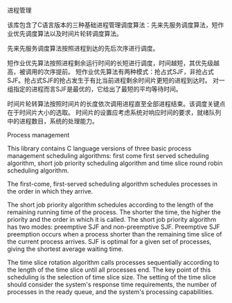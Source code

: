 进程管理

该库包含了C语言版本的三种基础进程管理调度算法：先来先服务调度算法，短作业优先调度算法以及时间片轮转调度算法。

先来先服务调度算法按照进程到达的先后次序进行调度。

短作业优先算法按照进程剩余运行时间的长短进行调度，时间越短，其优先级越高，被调用的次序提前。
短作业优先算法有两种模式：抢占式SJF，非抢占式SJF。抢占式SJF的抢占发生于有比当前进程剩余时间片更短的进程到达时。
对一组指定的进程而言SJF是最优的，它给出了最短的平均等待时间。

时间片轮转算法按照时间片的长度依次调用进程直至全部进程结束。该调度关键点在于时间片大小的选取。
时间片的设置应考虑系统对响应时间的要求，就绪队列中的进程数目，系统的处理能力。







Process management

This library contains C language versions of three basic process management scheduling algorithms: first come first served scheduling algorithm, 
short job priority scheduling algorithm and time slice round robin scheduling algorithm.

The first-come, first-served scheduling algorithm schedules processes in the order in which they arrive.

The short job priority algorithm schedules according to the length of the remaining running time of the process. 
The shorter the time, the higher the priority and the order in which it is called.
The short job priority algorithm has two modes: preemptive SJF and non-preemptive SJF. 
Preemptive SJF preemption occurs when a process shorter than the remaining time slice of the current process arrives. 
SJF is optimal for a given set of processes, giving the shortest average waiting time.

The time slice rotation algorithm calls processes sequentially according to the length of the time slice until all processes end. 
The key point of this scheduling is the selection of time slice size. The setting of the time slice should consider the system's response time requirements, 
the number of processes in the ready queue, and the system's processing capabilities.
